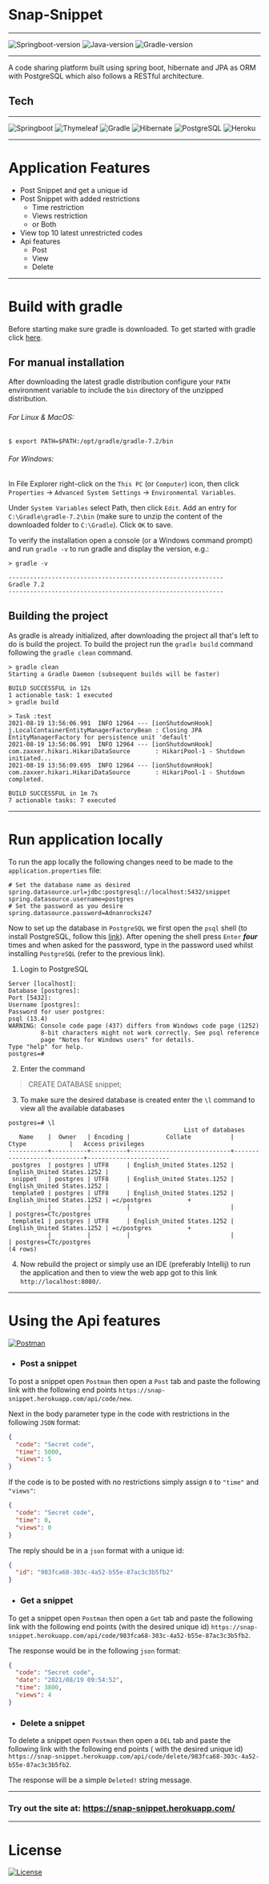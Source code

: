 # Snap-Snippet

___
![Springboot-version](https://img.shields.io/badge/springboot-2.5.3-green?style=for-the-badge&logo=springboot)
![Java-version](https://img.shields.io/badge/java-15-yellowgreen?style=for-the-badge&logo=java)
![Gradle-version](https://img.shields.io/badge/gradle-7.1.1-blue?style=for-the-badge&logo=gradle)
___
A code sharing platform built using spring boot, hibernate and JPA as ORM with PostgreSQL which also follows a RESTful
architecture.

## Tech

___
![Springboot](https://img.shields.io/badge/SpringBoot-6DB33F?style=for-the-badge&logo=springboot&logoColor=white)
![Thymeleaf](https://img.shields.io/badge/Thymeleaf-006400?style=for-the-badge&logo=thymeleaf)
![Gradle](https://img.shields.io/badge/Gradle-192841?style=for-the-badge&logo=gradle)
![Hibernate](https://img.shields.io/badge/Hibernate-D8BB78?style=for-the-badge&logo=hibernate&logoColor=black)
![PostgreSQL](https://img.shields.io/badge/PostgreSQL-316192?style=for-the-badge&logo=postgresql&logoColor=white)
![Heroku](https://img.shields.io/badge/Heroku-430098?style=for-the-badge&logo=heroku&logoColor=white)
___

# Application Features

- Post Snippet and get a unique id
- Post Snippet with added restrictions
    - Time restriction
    - Views restriction
    - or Both
- View top 10 latest unrestricted codes
- Api features
    - Post
    - View
    - Delete

___

# Build with gradle

Before starting make sure gradle is downloaded. To get started with gradle click
[here](https://gradle.org/).

## For manual installation

After downloading the latest gradle distribution configure your `PATH` environment variable to include the `bin`
directory of the unzipped distribution.

###### *For Linux & MacOS:*

```shell
$ export PATH=$PATH:/opt/gradle/gradle-7.2/bin
```

###### *For Windows:*

In File Explorer right-click on the `This PC` (or `Computer`) icon, then click `Properties` ->
`Advanced System Settings` -> `Environmental Variables`.

Under `System Variables` select Path, then click `Edit`. Add an entry for `C:\Gradle\gradle-7.2\bin`
(make sure to unzip the content of the downloaded folder to `C:\Gradle`). Click `OK` to save.

To verify the installation open a console (or a Windows command prompt) and run `gradle -v` to run gradle and display
the version, e.g.:

```shell
> gradle -v

------------------------------------------------------------
Gradle 7.2
------------------------------------------------------------
```

## Building the project

As gradle is already initialized, after downloading the project all that's left to do is build the project. To build the
project run the `gradle build` command following the `gradle clean` command.

```shell
> gradle clean
Starting a Gradle Daemon (subsequent builds will be faster)

BUILD SUCCESSFUL in 12s
1 actionable task: 1 executed
> gradle build

> Task :test
2021-08-19 13:56:06.991  INFO 12964 --- [ionShutdownHook] j.LocalContainerEntityManagerFactoryBean : Closing JPA EntityManagerFactory for persistence unit 'default'
2021-08-19 13:56:06.991  INFO 12964 --- [ionShutdownHook] com.zaxxer.hikari.HikariDataSource       : HikariPool-1 - Shutdown initiated...
2021-08-19 13:56:09.695  INFO 12964 --- [ionShutdownHook] com.zaxxer.hikari.HikariDataSource       : HikariPool-1 - Shutdown completed.

BUILD SUCCESSFUL in 1m 7s
7 actionable tasks: 7 executed
```

___

# Run application locally

To run the app locally the following changes need to be made to the
`application.properties` file:

```properties
# Set the database name as desired
spring.datasource.url=jdbc:postgresql://localhost:5432/snippet
spring.datasource.username=postgres
# Set the password as you desire
spring.datasource.password=Adnanrocks247
```

Now to set up the database in `PostgreSQL` we first open the `psql` shell (to install PostgreSQL, follow
this [link](https://www.postgresql.org/download/windows/)). After opening the shell press `Enter` ***four*** times and
when asked for the password, type in the password used whilst installing `PostgreSQL` (refer to the previous link).

1. Login to PostgreSQL

```shell
Server [localhost]:
Database [postgres]:
Port [5432]:
Username [postgres]:
Password for user postgres:
psql (13.4)
WARNING: Console code page (437) differs from Windows code page (1252)
         8-bit characters might not work correctly. See psql reference
         page "Notes for Windows users" for details.
Type "help" for help.
postgres=#
```

2. Enter the command

> CREATE DATABASE snippet;

3. To make sure the desired database is created enter the `\l` command to view all the available databases

```shell
postgres=# \l
                                                 List of databases
   Name    |  Owner   | Encoding |          Collate           |           Ctype            |   Access privileges
-----------+----------+----------+----------------------------+----------------------------+-----------------------
 postgres  | postgres | UTF8     | English_United States.1252 | English_United States.1252 |
 snippet   | postgres | UTF8     | English_United States.1252 | English_United States.1252 |
 template0 | postgres | UTF8     | English_United States.1252 | English_United States.1252 | =c/postgres          +
           |          |          |                            |                            | postgres=CTc/postgres
 template1 | postgres | UTF8     | English_United States.1252 | English_United States.1252 | =c/postgres          +
           |          |          |                            |                            | postgres=CTc/postgres
(4 rows)
```

4. Now rebuild the project or simply use an IDE (preferably Intellij) to run the application and then to view the web
   app got to this link `http://localhost:8080/`.

___

# Using the Api features

[![Postman](https://img.shields.io/badge/Postman-FF6C37?style=for-the-badge&logo=postman&logoColor=white)](https://www.postman.com/downloads/)

- ### Post a snippet

To post a snippet open `Postman` then open a `Post` tab and paste the following link with the following end
points `https://snap-snippet.herokuapp.com/api/code/new`.

Next in the body parameter type in the code with restrictions in the following `JSON` format:

```json
{
  "code": "Secret code",
  "time": 5000,
  "views": 5
}
```

If the code is to be posted with no restrictions simply assign `0` to `"time"` and `"views"`:

```json
{
  "code": "Secret code",
  "time": 0,
  "views": 0
}
```

The reply should be in a `json` format with a unique id:

```json
{
  "id": "983fca68-303c-4a52-b55e-87ac3c3b5fb2"
}
```

- ### Get a snippet

To get a snippet open `Postman` then open a `Get` tab and paste the following link with the following end points (with
the desired unique id) `https://snap-snippet.herokuapp.com/api/code/983fca68-303c-4a52-b55e-87ac3c3b5fb2`.

The response would be in the following `json` format:

```json
{
  "code": "Secret code",
  "date": "2021/08/19 09:54:52",
  "time": 3800,
  "views": 4
}
```

- ### Delete a snippet

To delete a snippet open `Postman` then open a `DEL` tab and paste the following link with the following end points (
with the desired unique id) `https://snap-snippet.herokuapp.com/api/code/delete/983fca68-303c-4a52-b55e-87ac3c3b5fb2`.

The response will be a simple `Deleted!` string message.

___

### Try out the site at: https://snap-snippet.herokuapp.com/

___

# License

[![License](https://img.shields.io/badge/License-Apache%202.0-blue.svg)](https://opensource.org/licenses/Apache-2.0)